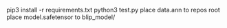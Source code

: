 pip3 install -r  requirements.txt
python3 test.py
place data.ann to repos root
place model.safetensor to blip_model/
